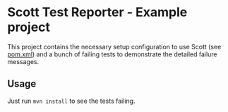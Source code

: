 Scott Test Reporter - Example project
=====================================

This project contains the necessary setup configuration to use Scott (see [pom.xml](https://github.com/dodie/scott/blob/master/scott-example/pom.xml))
and a bunch of failing tests to demonstrate the detailed failure messages.

Usage
-----
Just run ``` mvn install ``` to see the tests failing.

